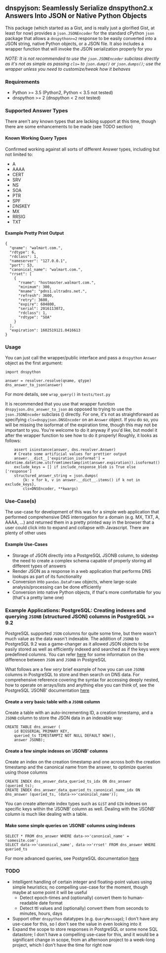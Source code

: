 ## dnspyjson: Seamlessly Serialize dnspython2.x Answers Into JSON or Native Python Objects

This package (which started as a Gist, and is really just a glorified Gist, at least for now) provides a `json.JSONEncoder` for the standard cPython `json` package that allows a `dnspython>=2` response to be easily converted into a JSON string, native Python objects, or a JSON file. It also includes a wrapper function that will invoke the JSON serialization properly for you

*NOTE: It is not recommended to use the `json.JSONEncoder` subclass directly as it's not as simple as passing `cls=` to `json.dump()` or `json.dumps()`; use the wrapper unless you need to customize/tweak how it behaves*


### Requirements

 * Python >= 3.5 (Python2, Python < 3.5 not tested)
 * dnspython >= 2 (dnspython < 2 not tested)

### Supported Answer Types

There aren't any known types that are lacking support at this time, though there are some enhancements to be made (see TODO section)

#### Known Working Query Types

Confirmed working against all sorts of different Answer types, including but not limited to:

 - A
 - AAAA
 - CERT
 - SRV
 - NS
 - SOA
 - PTR
 - SPF
 - DNSKEY
 - MX
 - RRSIG
 - TXT

#### Example Pretty Print Output

```
{
  "qname": "walmart.com.",
  "rdtype": 6,
  "rdclass": 1,
  "nameserver": "127.0.0.1",
  "port": 53,
  "canonical_name": "walmart.com.",
  "rrset": [
    {
      "rname": "hostmaster.walmart.com.",
      "minimum": 300,
      "mname": "pdns1.ultradns.net.",
      "refresh": 3600,
      "retry": 3600,
      "expire": 604800,
      "serial": 2016113072,
      "rdclass": 1,
      "rdtype": "SOA"
    }
  ],
  "expiration": 1602519121.0416613
}
```

### Usage

You can just call the wrapper/public interface and pass a `dnspython` `Answer` object as the first argument:

```
import dnspython

answer = resolver.resolve(qname, qtype)
dns_answer_to_json(answer)
```

For more details, see `wrap_query()` in `tests/test.py`

It is recommended that you use that wrapper function `dnspyjson.dns_answer_to_json` as opposed to trying to use the `json.JSONEncoder` subclass () directly. For one, it's not as straightforward as specifying `cls=dnspyjson.DNSEncoder` on an `Answer` object. If you do so, you will be missing the isoformat of the expiration time, though this may not be important to you. You're welcome to do it anyway if you'd like, but model it after the wrapper function to see how to do it properly! Roughly, it looks as follows:

```
    assert isinstance(answer, dns.resolver.Answer)
    # Create some artificial values for prettier output
    answer.__dict__['expiration_isoformat'] = datetime.datetime.utcfromtimestamp(int(answer.expiration)).isoformat()    
    exclude_keys = [] if include_response_blob is True else ['response']
    structured_answer_string = json.dumps(
        {k: v for k, v in answer.__dict__.items() if k not in exclude_keys},
        cls=DNSEncoder, **kwargs)
```

### Use-Case(s)

The use-case for development of this was for a simple web application that performed comprehensive DNS interrogation for a domain (e.g. MX, TXT, A, AAAA, ...) and returned them in a pretty printed way in the browser that a user could click into to expand and collapse with Javascript. There are plenty of other uses

#### Example Use-Cases

* Storage of JSON directly into a PostgreSQL JSONB column, to sidestep the need to create a complex schema capable of properly storing all different types of answers
* Render JSON as a response in a web application that performs DNS lookups as part of its functionality
* Conversion into `pandas.DataFrame` objects, where large-scale analysis/processing can be done efficiently
* Conversion into native Python objects, if that's more comfortable for you (that's a pretty lame one)

### Example Applications: PostgreSQL: Creating indexes and querying `JSONB` (structured JSON) columns in PostgreSQL >= 9.2

PostgreSQL supported `JSON` columns for quite some time, but there wasn't much value as the data wasn't indexable. The addition of `JSONB` to PostgreSQL 9.2 was a game-changer as it allowed JSON objects to be easily stored as well as efficiently indexed and searched as if the keys were predefined columns. You can refer [here](https://www.postgresql.org/docs/9.4/datatype-json.html) for some information on the difference between `JSON` and `JSONB` in PostgreSQL

What follows are a few *very* brief example of how you can use `JSONB` columns in PostgreSQL to store and then search on DNS data. For comprehensive reference covering the syntax for accessing deeply nested, how to operate on arrays/lists and anything else you can think of, see the PostgreSQL 'JSONB' documentation [here](https://www.postgresql.org/docs/current/functions-json.html)

#### Create a very basic table with a `JSONB` column

Create a table with an auto-incrementing ID, a creation timestamp, and a `JSONB` column to store the JSON data in an indexable way:

```
CREATE TABLE dns_answer (
    id BIGSERIAL PRIMARY KEY,
    queried_ts TIMESTAMPTZ NOT NULL DEFAULT NOW(),
    answer JSONB);
```

#### Create a few simple indexes on 'JSONB' columns

Create an index on the creation timestamp and one across both the creation timestamp and the canonical name from the answer, to optimize queries using those columns

```
CREATE INDEX dns_answer_data_queried_ts_idx ON dns_answer (queried_ts);
CREATE INDEX dns_answer_data_queried_ts_canonical_name_idx ON dns_answer (queried_ts, (data->>'canonical_name'));
```

You can create alternate index types such as `GiST` and `GIN` indexes on specific keys within the 'JSONB' column as well. Dealing with the 'JSONB' column is much like dealing with a table.

#### Make some simple queries on 'JSONB' columns using indexes


```
SELECT * FROM dns_answer WHERE data->>'canonical_name' = 'somesite.com';
SELECT data->>'canonical_name', data->>'rrset' FROM dns_answer WHERE queried_ts
```

For more advanced queries, see PostgreSQL documentation [here](https://www.postgresql.org/docs/current/functions-json.html)

### TODO

- Intelligent handling of certain integer and floating-point values using simple heuristics; no compelling use-case for the moment, though maybe at some point it will be useful
  - Detect epoch-times and (optionally) convert them to human-readable date format
  - Detect ttl values and (optionally) convert them from seconds to minutes, hours, days
- Support other `dnspython` datatypes (e.g. `QueryMessage`); I don't have any use-case for this, so I don't see the value in even looking into it
- Expand the scope to store responses in PostgreSQL or some none SQL datastore; I don't have a compelling use-case for this, and it would be a significant change in scope, from an afternoon project to a week-long project, which I don't have the time for right now